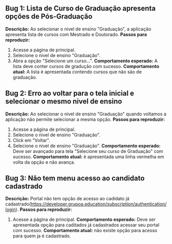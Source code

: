 ## Bug 1: Lista de Curso de Graduação apresenta opções de Pós-Graduação
**Descrição:** Ao selecionar o nivel de ensino "Graduação", a aplicação apresenta lista de cursos com Mestrado e Doutorado.
**Passos para reproduzir:** 
1. Acesse a página de principal.
2. Selecione o nivel de ensino "Graduação".
3. Abra a opção "Selecione um curso...".
**Comportamento esperado:** A lista deve conter cursos de gradução com sucesso.
**Comportamento atual:** A lista é apresentada contendo cursos que não são de graduação.


## Bug 2: Erro ao voltar para o tela inicial e selecionar o mesmo nivel de ensino
**Descrição:** Ao selecionar o nivel de ensino "Graduação" quando voltamos a aplicação não permite selecionar a mesma opção.
**Passos para reproduzir:** 
1. Acesse a página de principal.
2. Selecione o nivel de ensino "Graduação".
3. Click em "Voltar".
4. Selecione o nivel de ensino "Graduação".
**Comportamento esperado:** Deve ser avançado para tela "Selecione seu curso de Graduação" com sucesso.
**Comportamento atual:** è apresentada uma linha vermelha em volta da opção e não avança.

## Bug 3: Não tem menu acesso ao candidato cadastrado
**Descrição:** Portal não tem opção de acesso ao cadidato já cadastrado(https://developer.grupoa.education/subscription/authentication/login).
**Passos para reproduzir:** 
1. Acesse a página de principal.
**Comportamento esperado:** Deve ser apresentada opção para caditados já cadastrados acessar seu portal com sucesso.
**Comportamento atual:** não existe opção para acesso para quem ja é cadastrado.



